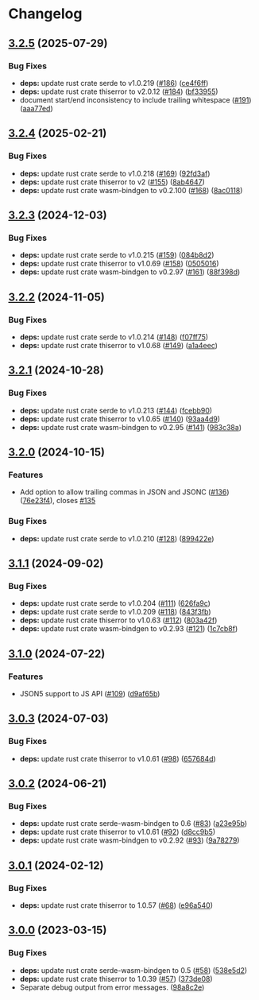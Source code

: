 # Changelog

## [3.2.5](https://github.com/humanwhocodes/momoa/compare/momoa-rs-v3.2.4...momoa-rs-v3.2.5) (2025-07-29)


### Bug Fixes

* **deps:** update rust crate serde to v1.0.219 ([#186](https://github.com/humanwhocodes/momoa/issues/186)) ([ce4f6ff](https://github.com/humanwhocodes/momoa/commit/ce4f6ffd5af68cf1a778e460333c97a139e618a1))
* **deps:** update rust crate thiserror to v2.0.12 ([#184](https://github.com/humanwhocodes/momoa/issues/184)) ([bf33955](https://github.com/humanwhocodes/momoa/commit/bf339556fce4874b020a8ba7e53605a65ee5fe1b))
* document start/end inconsistency to include trailing whitespace ([#191](https://github.com/humanwhocodes/momoa/issues/191)) ([aaa77ed](https://github.com/humanwhocodes/momoa/commit/aaa77ed10e3e27c6d051ac6cde066dfd9cdb166e))

## [3.2.4](https://github.com/humanwhocodes/momoa/compare/momoa-rs-v3.2.3...momoa-rs-v3.2.4) (2025-02-21)


### Bug Fixes

* **deps:** update rust crate serde to v1.0.218 ([#169](https://github.com/humanwhocodes/momoa/issues/169)) ([92fd3af](https://github.com/humanwhocodes/momoa/commit/92fd3af8d06de108bd3824f5f314894d73cdc4d9))
* **deps:** update rust crate thiserror to v2 ([#155](https://github.com/humanwhocodes/momoa/issues/155)) ([8ab4647](https://github.com/humanwhocodes/momoa/commit/8ab4647bb7e0a9ca603a6f0439484050e6459562))
* **deps:** update rust crate wasm-bindgen to v0.2.100 ([#168](https://github.com/humanwhocodes/momoa/issues/168)) ([8ac0118](https://github.com/humanwhocodes/momoa/commit/8ac01183d9434bed5dca1f550a0a591b4dd21880))

## [3.2.3](https://github.com/humanwhocodes/momoa/compare/momoa-rs-v3.2.2...momoa-rs-v3.2.3) (2024-12-03)


### Bug Fixes

* **deps:** update rust crate serde to v1.0.215 ([#159](https://github.com/humanwhocodes/momoa/issues/159)) ([084b8d2](https://github.com/humanwhocodes/momoa/commit/084b8d26f806b3c8d9f3e3c8173d5294778063ba))
* **deps:** update rust crate thiserror to v1.0.69 ([#158](https://github.com/humanwhocodes/momoa/issues/158)) ([0505016](https://github.com/humanwhocodes/momoa/commit/0505016164507b70a08dac9e964c621ab1489159))
* **deps:** update rust crate wasm-bindgen to v0.2.97 ([#161](https://github.com/humanwhocodes/momoa/issues/161)) ([88f398d](https://github.com/humanwhocodes/momoa/commit/88f398dab5372e8a28055ba03e04d8af893ce175))

## [3.2.2](https://github.com/humanwhocodes/momoa/compare/momoa-rs-v3.2.1...momoa-rs-v3.2.2) (2024-11-05)


### Bug Fixes

* **deps:** update rust crate serde to v1.0.214 ([#148](https://github.com/humanwhocodes/momoa/issues/148)) ([f07ff75](https://github.com/humanwhocodes/momoa/commit/f07ff75eb80ebd6ed08e155be9c6b42a6d1a8689))
* **deps:** update rust crate thiserror to v1.0.68 ([#149](https://github.com/humanwhocodes/momoa/issues/149)) ([a1a4eec](https://github.com/humanwhocodes/momoa/commit/a1a4eecf4c2162c2cfefcbc1ff59ce61997b67b5))

## [3.2.1](https://github.com/humanwhocodes/momoa/compare/momoa-rs-v3.2.0...momoa-rs-v3.2.1) (2024-10-28)


### Bug Fixes

* **deps:** update rust crate serde to v1.0.213 ([#144](https://github.com/humanwhocodes/momoa/issues/144)) ([fcebb90](https://github.com/humanwhocodes/momoa/commit/fcebb90947b7445169659e136b293d33892ca382))
* **deps:** update rust crate thiserror to v1.0.65 ([#140](https://github.com/humanwhocodes/momoa/issues/140)) ([93aa4d9](https://github.com/humanwhocodes/momoa/commit/93aa4d940ff5ebed2156cd6fbb55d0f2bb3758b2))
* **deps:** update rust crate wasm-bindgen to v0.2.95 ([#141](https://github.com/humanwhocodes/momoa/issues/141)) ([983c38a](https://github.com/humanwhocodes/momoa/commit/983c38a2289d6876a6002062f579e0b8d7fbf34f))

## [3.2.0](https://github.com/humanwhocodes/momoa/compare/momoa-rs-v3.1.1...momoa-rs-v3.2.0) (2024-10-15)


### Features

* Add option to allow trailing commas in JSON and JSONC ([#136](https://github.com/humanwhocodes/momoa/issues/136)) ([76e23f4](https://github.com/humanwhocodes/momoa/commit/76e23f4cc21f8cae346b06ea8408fda260f80f5a)), closes [#135](https://github.com/humanwhocodes/momoa/issues/135)


### Bug Fixes

* **deps:** update rust crate serde to v1.0.210 ([#128](https://github.com/humanwhocodes/momoa/issues/128)) ([899422e](https://github.com/humanwhocodes/momoa/commit/899422e6a49ccba97b37c76beb1e88949e91fc9f))

## [3.1.1](https://github.com/humanwhocodes/momoa/compare/momoa-rs-v3.1.0...momoa-rs-v3.1.1) (2024-09-02)


### Bug Fixes

* **deps:** update rust crate serde to v1.0.204 ([#111](https://github.com/humanwhocodes/momoa/issues/111)) ([626fa9c](https://github.com/humanwhocodes/momoa/commit/626fa9c8e57d541348289e77f87caee8264279b4))
* **deps:** update rust crate serde to v1.0.209 ([#118](https://github.com/humanwhocodes/momoa/issues/118)) ([843f3fb](https://github.com/humanwhocodes/momoa/commit/843f3fb4b7a7c1407bdafbf409abfba82a217967))
* **deps:** update rust crate thiserror to v1.0.63 ([#112](https://github.com/humanwhocodes/momoa/issues/112)) ([803a42f](https://github.com/humanwhocodes/momoa/commit/803a42fbdb078a7fc06332d3a8e0335c9e6123be))
* **deps:** update rust crate wasm-bindgen to v0.2.93 ([#121](https://github.com/humanwhocodes/momoa/issues/121)) ([1c7cb8f](https://github.com/humanwhocodes/momoa/commit/1c7cb8f386cd5bc85d1b7636e7b5d7649e74a009))

## [3.1.0](https://github.com/humanwhocodes/momoa/compare/momoa-rs-v3.0.3...momoa-rs-v3.1.0) (2024-07-22)


### Features

* JSON5 support to JS API ([#109](https://github.com/humanwhocodes/momoa/issues/109)) ([d9af65b](https://github.com/humanwhocodes/momoa/commit/d9af65bd3c93767aac4d60acaf86286fc7e034fd))

## [3.0.3](https://github.com/humanwhocodes/momoa/compare/momoa-rs-v3.0.2...momoa-rs-v3.0.3) (2024-07-03)


### Bug Fixes

* **deps:** update rust crate thiserror to v1.0.61 ([#98](https://github.com/humanwhocodes/momoa/issues/98)) ([657684d](https://github.com/humanwhocodes/momoa/commit/657684d802b000c537625c81eaba5a3a8961698f))

## [3.0.2](https://github.com/humanwhocodes/momoa/compare/momoa-rs-v3.0.1...momoa-rs-v3.0.2) (2024-06-21)


### Bug Fixes

* **deps:** update rust crate serde-wasm-bindgen to 0.6 ([#83](https://github.com/humanwhocodes/momoa/issues/83)) ([a23e95b](https://github.com/humanwhocodes/momoa/commit/a23e95b0bb0a9e1be54faaeedd4e8f8165db3bdd))
* **deps:** update rust crate thiserror to v1.0.61 ([#92](https://github.com/humanwhocodes/momoa/issues/92)) ([d8cc9b5](https://github.com/humanwhocodes/momoa/commit/d8cc9b58419eb01b2ded13a635ba162b9d62b661))
* **deps:** update rust crate wasm-bindgen to v0.2.92 ([#93](https://github.com/humanwhocodes/momoa/issues/93)) ([9a78279](https://github.com/humanwhocodes/momoa/commit/9a78279ebeebd4c2dec0d50ea5c3650357a98455))

## [3.0.1](https://github.com/humanwhocodes/momoa/compare/momoa-rs-v3.0.0...momoa-rs-v3.0.1) (2024-02-12)


### Bug Fixes

* **deps:** update rust crate thiserror to 1.0.57 ([#68](https://github.com/humanwhocodes/momoa/issues/68)) ([e96a540](https://github.com/humanwhocodes/momoa/commit/e96a54069a714f5aa6f8ce70fd029c0de243159c))

## [3.0.0](https://github.com/humanwhocodes/momoa/compare/momoa-rs-v2.0.0...momoa-rs-v3.0.0) (2023-03-15)


### Bug Fixes

* **deps:** update rust crate serde-wasm-bindgen to 0.5 ([#58](https://github.com/humanwhocodes/momoa/issues/58)) ([538e5d2](https://github.com/humanwhocodes/momoa/commit/538e5d26edcbebe37553fa168d15ef5a1cbae69e))
* **deps:** update rust crate thiserror to 1.0.39 ([#57](https://github.com/humanwhocodes/momoa/issues/57)) ([373de08](https://github.com/humanwhocodes/momoa/commit/373de0858620b376095d5c6f4bb65261ce7d32dc))
* Separate debug output from error messages. ([98a8c2e](https://github.com/humanwhocodes/momoa/commit/98a8c2e7b0a6922eb0ab66da8f03aef81a5141b6))
